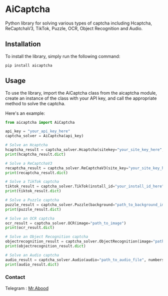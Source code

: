 # AiCaptcha
Python library for solving various types of captcha including Hcaptcha, ReCaptchaV3, TikTok, Puzzle, OCR, Object Recognition and Audio.

## Installation
To install the library, simply run the following command:
``` 
pip install aicaptcha
```
## Usage
To use the library, import the AiCaptcha class from the aicaptcha module, create an instance of the class with your API key, and call the appropriate method to solve the captcha.

Here's an example:
``` python
from aicaptcha import AiCaptcha

api_key = "your_api_key_here"
captcha_solver = AiCaptcha(api_key)

# Solve an Hcaptcha
hcaptcha_result = captcha_solver.Hcaptcha(sitekey="your_site_key_here", host="your_host_here")
print(hcaptcha_result.dict)

# Solve a ReCaptchaV3
recaptcha_result = captcha_solver.ReCaptchaV3(site_key="your_site_key_here", page_url="your_page_url_here", action="your_action_here")
print(recaptcha_result.dict)

# Solve a TikTok captcha
tiktok_result = captcha_solver.TikTok(install_id="your_install_id_here", device_id="your_device_id_here", version="your_version_here")
print(tiktok_result.dict)

# Solve a Puzzle captcha
puzzle_result = captcha_solver.Puzzle(background="path_to_background_image", piece="path_to_piece_image")
print(puzzle_result.dict)

# Solve an OCR captcha
ocr_result = captcha_solver.OCR(image="path_to_image")
print(ocr_result.dict)

# Solve an Object Recognition captcha
objectrecognition_result = captcha_solver.ObjectRecognition(image="path_to_image")
print(objectrecognition_result.dict)

# Solve an Audio captcha
audio_result = captcha_solver.Audio(audio="path_to_audio_file", numbers_sensitivity=True)
print(audio_result.dict)
```

### Contact
Telegram : [Mr.Abood](https://t.me/O0O0I)
